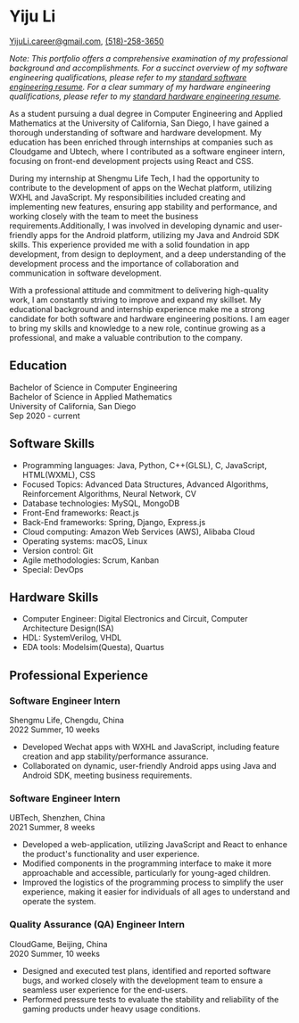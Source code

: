 # Yiju Li

[YijuLi.career@gmail.com](mailto:YijuLi.career@gmail.com), [(518)-258-3650](tel:5182583650)

*Note: This portfolio offers a comprehensive examination of my professional background and accomplishments. For a succinct overview of my software engineering qualifications, please refer to my [standard software engineering resume](resume_software). For a clear summary of my hardware engineering qualifications, please refer to my [standard hardware engineering resume](resume_hardware).*

As a student pursuing a dual degree in Computer Engineering and Applied Mathematics at the University of California, San Diego, I have gained a thorough understanding of software and hardware development. My education has been enriched through internships at companies such as Cloudgame and Ubtech, where I contributed as a software engineer intern, focusing on front-end development projects using React and CSS.

During my internship at Shengmu Life Tech, I had the opportunity to contribute to the development of apps on the Wechat platform, utilizing WXHL and JavaScript. My responsibilities included creating and implementing new features, ensuring app stability and performance, and working closely with the team to meet the business requirements.Additionally, I was involved in developing dynamic and user-friendly apps for the Android platform, utilizing my Java and Android SDK skills. This experience provided me with a solid foundation in app development, from design to deployment, and a deep understanding of the development process and the importance of collaboration and communication in software development.

With a professional attitude and commitment to delivering high-quality work, I am constantly striving to improve and expand my skillset. My educational background and internship experience make me a strong candidate for both software and hardware engineering positions. I am eager to bring my skills and knowledge to a new role, continue growing as a professional, and make a valuable contribution to the company.

## Education
Bachelor of Science in Computer Engineering  
Bachelor of Science in Applied Mathematics  
University of California, San Diego  
Sep 2020 - current


## Software Skills
- Programming languages: Java, Python, C++(GLSL), C, JavaScript, HTML(WXML), CSS
- Focused Topics: Advanced Data Structures, Advanced Algorithms, Reinforcement Algorithms, Neural Network, CV
- Database technologies: MySQL, MongoDB
- Front-End frameworks: React.js
- Back-End frameworks: Spring, Django, Express.js
- Cloud computing: Amazon Web Services (AWS), Alibaba Cloud
- Operating systems: macOS, Linux
- Version control: Git
- Agile methodologies: Scrum, Kanban
- Special: DevOps

## Hardware Skills
- Computer Engineer: Digital Electronics and Circuit, Computer Architecture Design(ISA)
- HDL: SystemVerilog, VHDL
- EDA tools: Modelsim(Questa), Quartus

## Professional Experience

### Software Engineer Intern
Shengmu Life, Chengdu, China  
2022 Summer, 10 weeks
- Developed Wechat apps with WXHL and JavaScript, including feature creation and app stability/performance assurance.
- Collaborated on dynamic, user-friendly Android apps using Java and Android SDK, meeting business requirements.

### Software Engineer Intern
UBTech, Shenzhen, China  
2021 Summer, 8 weeks
- Developed a web-application, utilizing JavaScript and React to enhance the product's functionality and user experience.
- Modified components in the programming interface to make it more approachable and accessible, particularly for young-aged children.
- Improved the logistics of the programming process to simplify the user experience, making it easier for individuals of all ages to understand and operate the system.

### Quality Assurance (QA) Engineer Intern
CloudGame, Beijing, China  
2020 Summer, 10 weeks
- Designed and executed test plans, identified and reported software bugs, and worked closely with the development team to ensure a seamless user experience for the end-users.
- Performed pressure tests to evaluate the stability and reliability of the gaming products under heavy usage conditions.






